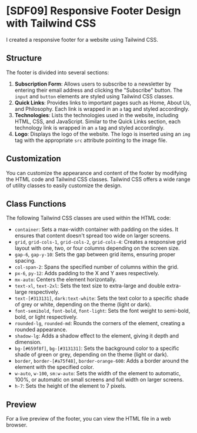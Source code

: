 # [SDF09] Responsive Footer Design with Tailwind CSS

I created a responsive footer for a website using Tailwind CSS. 


## Structure

The footer is divided into several sections:
1. **Subscription Form**: Allows users to subscribe to a newsletter by entering their email address and clicking the "Subscribe" button. The `input` and `button` elements are styled using Tailwind CSS classes.
2. **Quick Links**: Provides links to important pages such as Home, About Us, and Philosophy. Each link is wrapped in an `a` tag and styled accordingly.
3. **Technologies**: Lists the technologies used in the website, including HTML, CSS, and JavaScript. Similar to the Quick Links section, each technology link is wrapped in an `a` tag and styled accordingly.
4. **Logo**: Displays the logo of the website. The logo is inserted using an `img` tag with the appropriate `src` attribute pointing to the image file.

## Customization

You can customize the appearance and content of the footer by modifying the HTML code and Tailwind CSS classes. Tailwind CSS offers a wide range of utility classes to easily customize the design.

## Class Functions

The following Tailwind CSS classes are used within the HTML code:

- `container`: Sets a max-width container with padding on the sides. It ensures that content doesn't spread too wide on larger screens.
- `grid`, `grid-cols-1`, `grid-cols-2`, `grid-cols-4`: Creates a responsive grid layout with one, two, or four columns depending on the screen size.
- `gap-6`, `gap-y-10`: Sets the gap between grid items, ensuring proper spacing.
- `col-span-2`: Spans the specified number of columns within the grid.
- `px-6`, `py-12`: Adds padding to the X and Y axes respectively.
- `mx-auto`: Centers the element horizontally.
- `text-xl`, `text-2xl`: Sets the text size to extra-large and double extra-large respectively.
- `text-[#313131]`, `dark:text-white`: Sets the text color to a specific shade of grey or white, depending on the theme (light or dark).
- `font-semibold`, `font-bold`, `font-light`: Sets the font weight to semi-bold, bold, or light respectively.
- `rounded-lg`, `rounded-md`: Rounds the corners of the element, creating a rounded appearance.
- `shadow-lg`: Adds a shadow effect to the element, giving it depth and dimension.
- `bg-[#659f8f]`, `bg-[#313131]`: Sets the background color to a specific shade of green or grey, depending on the theme (light or dark).
- `border`, `border-[#a75f48]`, `border-orange-600`: Adds a border around the element with the specified color.
- `w-auto`, `w-100`, `sm:w-auto`: Sets the width of the element to automatic, 100%, or automatic on small screens and full width on larger screens.
- `h-7`: Sets the height of the element to 7 pixels.

## Preview

For a live preview of the footer, you can view the HTML file in a web browser.

